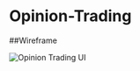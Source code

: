 # Opinion-Trading
##Wireframe


![Opinion Trading UI](https://user-images.githubusercontent.com/78866787/196961799-0fc181a7-53ed-4800-8247-d4c55088dcef.png)

